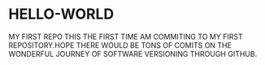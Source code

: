 # HELLO-WORLD
MY FIRST REPO
THIS THE FIRST TIME AM COMMITING TO MY FIRST REPOSITORY.HOPE THERE WOULD BE TONS OF COMITS ON THE WONDERFUL JOURNEY OF SOFTWARE VERSIONING THROUGH GITHUB.
